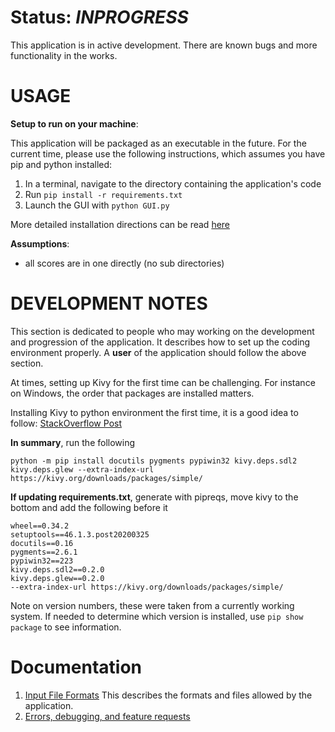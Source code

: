 # Status: *INPROGRESS* #
This application is in active development. There are known bugs and more 
functionality in the works. 

# USAGE #

**Setup to run on your machine**:

This application will be packaged as an executable in the future. For 
the current time, please use the following instructions, which assumes 
you have pip and python installed:

1. In a terminal, navigate to the directory containing the application's
code
2. Run `pip install -r requirements.txt`
3. Launch the GUI with `python GUI.py`

More detailed installation directions can be read [here](https://github.com/melissadale/ScoreFusionApp/blob/master/Documentations/installation.md)

**Assumptions**:
- all scores are in one directly (no sub directories)


# DEVELOPMENT NOTES # 
This section is dedicated to people who may working on the development 
and progression of the application. It describes how to set up the coding
environment properly. A **user** of the application should follow the above 
section. 

At times, setting up Kivy for the first time can be challenging. For
instance on Windows, the order that packages are installed matters. 

Installing Kivy to python environment the first time, it is a good idea
to follow:  [StackOverflow Post](https://stackoverflow.com/questions/49482753/sdl2-importerror-dll-load-failed-the-specified-module-could-not-be-found-and)

**In summary**, run the following
```
python -m pip install docutils pygments pypiwin32 kivy.deps.sdl2 kivy.deps.glew --extra-index-url https://kivy.org/downloads/packages/simple/
```

**If updating requirements.txt**, generate with pipreqs, move kivy to the bottom and add the following before it
```
wheel==0.34.2
setuptools==46.1.3.post20200325
docutils==0.16
pygments==2.6.1
pypiwin32==223
kivy.deps.sdl2==0.2.0
kivy.deps.glew==0.2.0
--extra-index-url https://kivy.org/downloads/packages/simple/
```

Note on version numbers, these were taken from a currently working system. If needed to determine which version is installed, use `pip show package` to see information. 


# Documentation #
1. [Input File Formats](https://github.com/melissadale/ScoreFusionApp/blob/master/Wikis/FileFormats.md)
This describes the formats and files allowed by the application. 
2. [Errors, debugging, and feature requests](https://github.com/melissadale/ScoreFusionApp/issues/new)   
